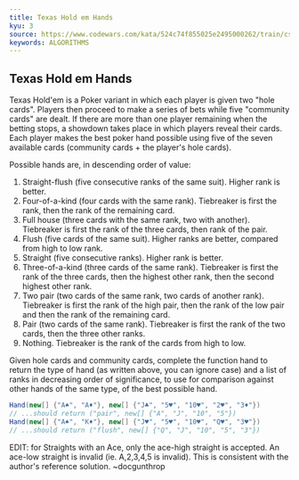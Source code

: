 ```yaml
---
title: Texas Hold em Hands
kyu: 3
source: https://www.codewars.com/kata/524c74f855025e2495000262/train/csharp
keywords: ALGORITHMS
---
```


## Texas Hold em Hands

Texas Hold'em is a Poker variant in which each player is given two "hole
cards". Players then proceed to make a series of bets while five
"community cards" are dealt. If there are more than one player remaining
when the betting stops, a showdown takes place in which players reveal
their cards. Each player makes the best poker hand possible using five
of the seven available cards (community cards + the player's hole cards).

Possible hands are, in descending order of value:

1. Straight-flush (five consecutive ranks of the same suit). Higher rank
   is better.
2. Four-of-a-kind (four cards with the same rank). Tiebreaker is first
   the rank, then the rank of the remaining card.
3. Full house (three cards with the same rank, two with another). Tiebreaker
   is first the rank of the three cards, then rank of the pair.
4. Flush (five cards of the same suit). Higher ranks are better, compared
   from high to low rank.
5. Straight (five consecutive ranks). Higher rank is better.
6. Three-of-a-kind (three cards of the same rank). Tiebreaker is first the
   rank of the three cards, then the highest other rank, then the second
   highest other rank.
7. Two pair (two cards of the same rank, two cards of another rank).
   Tiebreaker is first the rank of the high pair, then the rank of the low
   pair and then the rank of the remaining card.
8. Pair (two cards of the same rank). Tiebreaker is first the rank of the
   two cards, then the three other ranks.
9. Nothing. Tiebreaker is the rank of the cards from high to low.

Given hole cards and community cards, complete the function hand to return
the type of hand (as written above, you can ignore case) and a list of ranks
in decreasing order of significance, to use for comparison against other
hands of the same type, of the best possible hand.

```csharp
Hand(new[] {"A♠", "A♦"}, new[] {"J♣", "5♥", "10♥", "2♥", "3♦"})
// ...should return ("pair", new[] {"A", "J", "10", "5"})
Hand(new[] {"A♠", "K♦"}, new[] {"J♥", "5♥", "10♥", "Q♥", "3♥"})
// ...should return ("flush", new[] {"Q", "J", "10", "5", "3"})
```

EDIT: for Straights with an Ace, only the ace-high straight is accepted. An
ace-low straight is invalid (ie. A,2,3,4,5 is invalid). This is consistent
with the author's reference solution. ~docgunthrop

